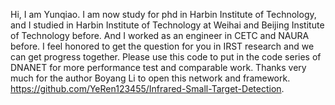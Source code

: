 Hi, I am Yunqiao. I am now study for phd in Harbin Institute of Technology, and I studied in Harbin Institute of Technology at Weihai and Beijing Institute of Technology before. And I worked as an engineer in CETC and NAURA before.
I feel honored to get the question for you in IRST research and we can get progress together. 
Please use this code to put in the code series of DNANET for more performance test and comparable work. Thanks very much for the author Boyang Li to open this network and framework. https://github.com/YeRen123455/Infrared-Small-Target-Detection.
